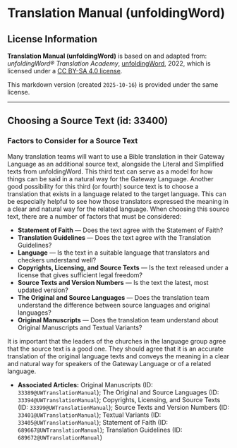 # Translation Manual (unfoldingWord)

## License Information

**Translation Manual (unfoldingWord)** is based on and adapted from: _unfoldingWord® Translation Academy_, [unfoldingWord](https://unfoldingword.org/utw), 2022, which is licensed under a [CC BY-SA 4.0 license](https://creativecommons.org/licenses/by-sa/4.0/legalcode.en).

This markdown version (created `2025-10-16`) is provided under the same license.



--------------------------------

## Choosing a Source Text (id: 33400)

### Factors to Consider for a Source Text

Many translation teams will want to use a Bible translation in their Gateway Language as an additional source text, alongside the Literal and Simplified texts from unfoldingWord. This third text can serve as a model for how things can be said in a natural way for the Gateway Language. Another good possibility for this third (or fourth) source text is to choose a translation that exists in a language related to the target language. This can be especially helpful to see how those translators expressed the meaning in a clear and natural way for the related language. When choosing this source text, there are a number of factors that must be considered:

* **Statement of Faith** — Does the text agree with the Statement of Faith?
* **Translation Guidelines** — Does the text agree with the Translation Guidelines?
* **Language** — Is the text in a suitable language that translators and checkers understand well?
* **Copyrights, Licensing, and Source Texts** — Is the text released under a license that gives sufficient legal freedom?
* **Source Texts and Version Numbers** — Is the text the latest, most updated version?
* **The Original and Source Languages** — Does the translation team understand the difference between source languages and original languages?
* **Original Manuscripts** — Does the translation team understand about Original Manuscripts and Textual Variants?

It is important that the leaders of the churches in the language group agree that the source text is a good one. They should agree that it is an accurate translation of the original language texts and conveys the meaning in a clear and natural way for speakers of the Gateway Language or of a related language.

* **Associated Articles:** Original Manuscripts (ID: `33389@UWTranslationManual`); The Original and Source Languages (ID: `33394@UWTranslationManual`); Copyrights, Licensing, and Source Texts (ID: `33399@UWTranslationManual`); Source Texts and Version Numbers (ID: `33401@UWTranslationManual`); Textual Variants (ID: `33405@UWTranslationManual`); Statement of Faith (ID: `689667@UWTranslationManual`); Translation Guidelines (ID: `689672@UWTranslationManual`)

